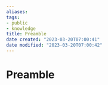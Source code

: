 ```yaml
---
aliases: 
tags: 
- public
- knowledge
title: Preamble
date created: "2023-03-20T07:00:41"
date modified: "2023-03-20T07:00:42"
---
```


# Preamble
